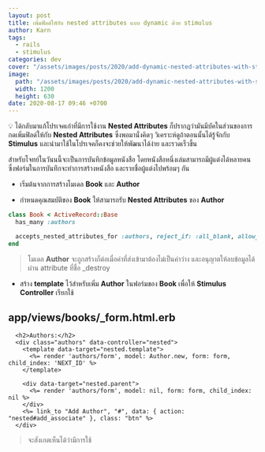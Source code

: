 ```yaml
---
layout: post
title: เพิ่มฟิลด์ใหักับ nested attributes แบบ dynamic ด้วย stimulus
author: Karn
tags:
  - rails
  - stimulus
categories: dev
cover: "/assets/images/posts/2020/add-dynamic-nested-attributes-with-stimulus/cover.png"
image:
  path: "/assets/images/posts/2020/add-dynamic-nested-attributes-with-stimulus/cover.png"
  width: 1200
  height: 630
date: 2020-08-17 09:46 +0700
---
```

💡 ได้กลับมาแก้โปรเจคเก่าที่มีการใช้งาน **Nested Attributes** ก็ปรากฏว่ามันมีบัคในส่วนของการกดเพิ่มฟิลด์ให้กับ **Nested Attributes** ซึ่งพอมานั่งคิดๆ วิเคราะห์ดูถ้าตอนนั้นได้รู้จักกับ **Stimulus** และนำมาใช้ในโปรเจคก็คงจะช่วยให้พัฒนาได้ง่าย และรวดเร็วขึ้น<!--more-->

สำหรับโจทย์ในวันนนี้จะเป็นการบันทึกข้อมูลหนังสือ โดยหนังสือหนึ่งเล่มสามารถมีผู้แต่งได้หลายคน ซึ่งฟอร์มในการบันทึกจะทำการสร้างหนังสือ และรายชื่อผู้แต่งไปพร้อมๆ กัน

- เริ่มต้นจากการสร้างโมเดล **Book** และ **Author**

- กำหนดคุณสมบัติของ **Book** ให้สามารถรับ **Nested Attributes** ของ **Author**

```ruby
class Book < ActiveRecord::Base
  has_many :authors

  accepts_nested_attributes_for :authors, reject_if: :all_blank, allow_destroy: true
end
```

> โมเดล **Author** จะถูกสร้างก็ต่อเมื่อค่าที่ส่งเข้ามาต้องไม่เป็นค่าว่าง และอนุญาตให้ลบข้อมูลได้ผ่าน attribute ที่ชื่อ _destroy

- สร้าง **template** ไว้สำหรับเพิ่ม **Author** ในฟอร์มของ **Book** เพื่อให้ **Stimulus Controller** เรียกใช้


## app/views/books/_form.html.erb

```erb
  <h2>Authors:</h2>
  <div class="authors" data-controller="nested">
    <template data-target="nested.template">
      <%= render 'authors/form', model: Author.new, form: form, child_index: 'NEXT_ID' %>
    </template>

    <div data-target="nested.parent">
      <%= render 'authors/form', model: nil, form: form, child_index: nil %>
    </div>
    <%= link_to "Add Author", "#", data: { action: "nested#add_associate" }, class: "btn" %>
  </div>
```

> จะสังเกตเห็นได้ว่ามีการใช้ <template /> ในการเก็บแม่แบบสำหรับการสร้างฟอร์มแบบ dynamic

- สร้าง **Stimulus Controller** ในการเพิ่มฟิลด์ของ **Author** แบบ dynamic

## app/javascripts/controllers/nested_controller.js

```javascript
import { Controller } from "stimulus"

export default class extends Controller {
  static targets = [ "template", "parent" ]

  add_associate(event) {
    event.preventDefault()

    var content = this.templateTarget.innerHTML.replace(/NEXT_ID/g, new Date().getTime())
    this.parentTarget.insertAdjacentHTML('beforeend', content)
  }
}
```

> ทันทีที่เกิดเหตุการณ์ `add_associate` โปรแกรมจะทำการดึงฟอร์มแม่แบบที่จะสร้างขึ้นมาและแทนที่ข้อความ `NEXT_ID` ด้วย timestamp และนำไปใส่เพิ่มในจุดที่ระบุไว้

- ปรับแก้ไขฟอร์มสำหรับการสร้าง **Author**

## app/views/authors/_form.html.erb

```erb
  <%= form.fields_for :authors, model, child_index: child_index, class: "-form" do |author_fields|%>
    <div class="form-group">
      <%= author_fields.label :full_name, class: "form-label col-2" %>
      <%= author_fields.text_field :full_name, class: "form-input col-7" %>
      <label class="form-checkbox col-2 mx-2">
        <%= author_fields.check_box :_destroy, class: "form-checkbox" %>
        <i class="form-icon"></i> Delete
      </label>
    </div>
  <% end %>
```

- ทดสอบผลลัพท์กันดู

![ตัวอย่าง](/assets/images/posts/2020/add-dynamic-nested-attributes-with-stimulus/example.gif)

## References
- [https://api.rubyonrails.org/classes/ActiveRecord/NestedAttributes/ClassMethods.html](https://api.rubyonrails.org/classes/ActiveRecord/NestedAttributes/ClassMethods.html)
- [https://www.driftingruby.com/episodes/nested-forms-from-scratch-with-stimulusjs](https://www.driftingruby.com/episodes/nested-forms-from-scratch-with-stimulusjs)
